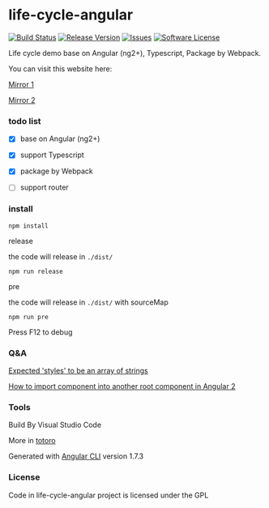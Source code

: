 # life-cycle-angular

[![Build Status](https://travis-ci.org/flyher/life-cycle-angular.svg?branch=master)](https://travis-ci.org/flyher/life-cycle-angular?branch=master)
[![Release Version](https://img.shields.io/github/release/flyher/life-cycle-angular.svg)](https://github.com/flyher/life-cycle-angular/releases)
[![Issues](https://img.shields.io/github/issues/flyher/life-cycle-angular.svg)](https://github.com/flyher/life-cycle-angular/issues)
[![Software License](https://img.shields.io/github/license/flyher/life-cycle-angular.svg?branch=master)](https://github.com/flyher/life-cycle-angular/blob/master/LICENSE)

Life cycle demo base on Angular (ng2+), Typescript, Package by Webpack.

You can visit this website here:

[Mirror 1](https://life-cycle-angular.99diary.com)

[Mirror 2](https://www.99diary.com/life-cycle-angular/)

### todo list

- [x] base on Angular (ng2+)

- [x] support Typescript

- [x] package by Webpack

- [ ] support router

### install


```shell
npm install
```

release

the code will release in `./dist/`
```
npm run release
```

pre

the code  will release in `./dist/` with sourceMap
```shell
npm run pre
```

Press F12 to debug

### Q&A 

[Expected 'styles' to be an array of strings](https://github.com/angular/angular-cli/issues/7245)

[How to import component into another root component in Angular 2](https://stackoverflow.com/questions/39410417/how-to-import-component-into-another-root-component-in-angular-2)

### Tools

Build By Visual Studio Code

More in [totoro](https://github.com/flyher/totoro)

Generated with [Angular CLI](https://github.com/angular/angular-cli) version 1.7.3

### License

Code in life-cycle-angular project is licensed under the GPL
